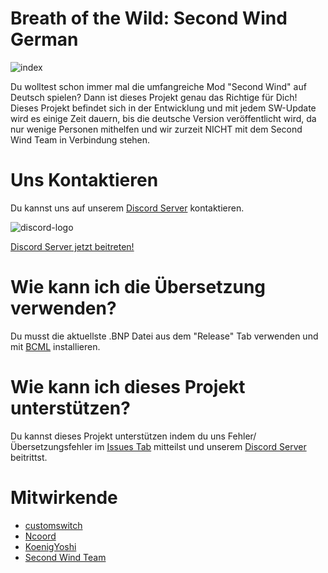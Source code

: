 # Breath of the Wild: Second Wind German

![index](https://user-images.githubusercontent.com/75135467/210770061-c2f7dd2e-a5e5-48bc-9987-b5e8a871c02c.jpg)

Du wolltest schon immer mal die umfangreiche Mod "Second Wind" auf Deutsch spielen? Dann ist dieses Projekt genau das Richtige für Dich! Dieses Projekt befindet sich in der Entwicklung und mit jedem SW-Update wird es einige Zeit dauern, bis die deutsche Version veröffentlicht wird, da nur wenige Personen mithelfen und wir zurzeit NICHT mit dem Second Wind Team in Verbindung stehen.

# Uns Kontaktieren
Du kannst uns auf unserem [Discord Server](https://discord.gg/KbSh6k8e9v) kontaktieren.

![discord-logo](https://user-images.githubusercontent.com/75135467/210768954-8f80e5eb-17d9-495c-b10f-2f50191ca063.jpg)

[Discord Server jetzt beitreten!](https://discord.gg/KbSh6k8e9v)

# Wie kann ich die Übersetzung verwenden?
Du musst die aktuellste .BNP Datei aus dem "Release" Tab verwenden und mit [BCML](https://gamebanana.com/tools/6624) installieren.

# Wie kann ich dieses Projekt unterstützen?
Du kannst dieses Projekt unterstützen indem du uns Fehler/Übersetzungsfehler im [Issues Tab](https://github.com/customswitch/SecondWindGerman/issues) mitteilst und unserem [Discord Server](https://discord.gg/KbSh6k8e9v) beitrittst.

# Mitwirkende
- [customswitch](https://github.com/customswitch)
- [Ncoord](https://github.com/Ncoord)
- [KoenigYoshi](https://github.com/KoenigYoshi)
- [Second Wind Team](https://discord.com/invite/VU4z9AF)
